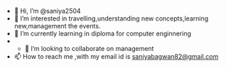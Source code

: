 - 👋 Hi, I’m @saniya2504
- 👀 I’m interested in travelling,understanding new concepts,learning new,management the events.
- 🌱 I’m currently learning in diploma for computer enginnering
- - 💞️ I’m looking to collaborate on management
- 📫 How to reach me ,with my email id is saniyabagwan82@gmail.com

<!---
saniya2504/saniya2504 is a ✨ special ✨ repository because its `README.md` (this file) appears on your GitHub profile.
You can click the Preview link to take a look at your changes.
--->
